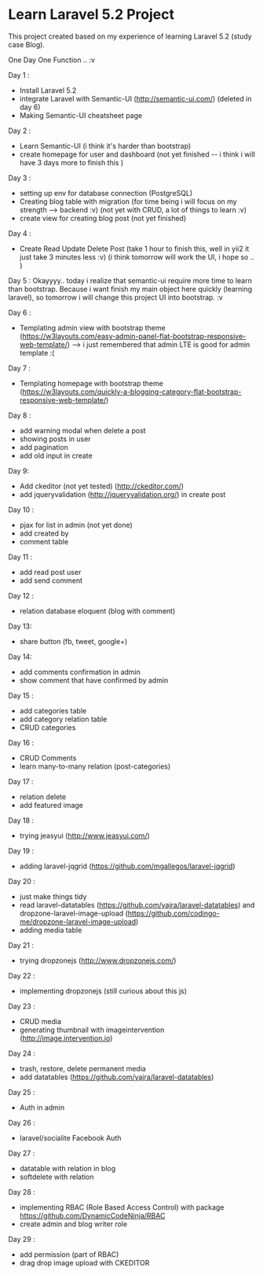 # Learn Laravel 5.2 Project 

This project created based on my experience of learning Laravel 5.2 (study case Blog).

One Day One Function .. :v

Day 1 : 
- Install Laravel 5.2
- integrate Laravel with Semantic-UI (http://semantic-ui.com/) (deleted in day 6)
- Making Semantic-UI cheatsheet page

Day 2 :
- Learn Semantic-UI (i think it's harder than bootstrap)
- create homepage for user and dashboard (not yet finished -- i think i will have 3 days more to finish this )

Day 3 :
- setting up env for database connection (PostgreSQL)
- Creating blog table with migration
(for time being i will focus on my strength --> backend :v)
(not yet with CRUD, a lot of things to learn :v)
- create view for creating blog post (not yet finished) 

Day 4 :
- Create Read Update Delete Post (take 1 hour to finish this, well in yii2 it just take 3 minutes less :v)
(i think tomorrow will work the UI, i hope so .. )

Day 5 : 
Okayyyy.. today i realize that semantic-ui require more time to learn than bootstrap. Because i want finish my main object here quickly (learning laravel), so tomorrow i will change this project UI into bootstrap. :v

Day 6 : 
- Templating admin view with bootstrap theme (https://w3layouts.com/easy-admin-panel-flat-bootstrap-responsive-web-template/)
--> i just remembered that admin LTE is good for admin template :(

Day 7 :
- Templating homepage with bootstrap theme (https://w3layouts.com/quickly-a-blogging-category-flat-bootstrap-responsive-web-template/)

Day 8 :
- add warning modal when delete a post
- showing posts in user
- add pagination
- add old input in create

Day 9: 
- Add ckeditor (not yet tested) (http://ckeditor.com/)
- add jqueryvalidation (http://jqueryvalidation.org/) in create post

Day 10 :
- pjax for list in admin (not yet done)
- add created by
- comment table

Day 11 : 
- add read post user
- add send comment

Day 12 : 
- relation database eloquent (blog with comment) 

Day 13: 
- share button (fb, tweet, google+)

Day 14: 
- add comments confirmation in admin
- show comment that have confirmed by admin

Day 15 : 
- add categories table
- add category relation table
- CRUD categories

Day 16 :
- CRUD Comments
- learn many-to-many relation (post-categories)

Day 17 : 
- relation delete
- add featured image

Day 18 : 
- trying jeasyui (http://www.jeasyui.com/)

Day 19 : 
- adding laravel-jqgrid (https://github.com/mgallegos/laravel-jqgrid)

Day 20 : 
- just make things tidy
- read laravel-datatables (https://github.com/yajra/laravel-datatables) and dropzone-laravel-image-upload (https://github.com/codingo-me/dropzone-laravel-image-upload)
- adding media table 

Day 21 : 
- trying dropzonejs (http://www.dropzonejs.com/)

Day 22 : 
- implementing dropzonejs (still curious about this js)

Day 23 :
- CRUD media
- generating thumbnail with imageintervention (http://image.intervention.io)

Day 24 :
- trash, restore, delete permanent media
- add datatables (https://github.com/yajra/laravel-datatables) 

Day 25 : 
- Auth in admin 

Day 26 : 
- laravel/socialite Facebook Auth

Day 27 :
- datatable with relation in blog
- softdelete with relation

Day 28 :
- implementing RBAC (Role Based Access Control) with package https://github.com/DynamicCodeNinja/RBAC
- create admin and blog writer role 

Day 29 : 
- add permission (part of RBAC)
- drag drop image upload with CKEDITOR
